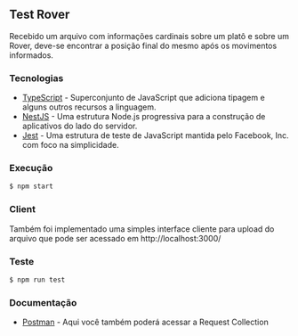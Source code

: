## Test Rover

Recebido um arquivo com informações cardinais sobre um platô e sobre um Rover, deve-se encontrar a posição final do mesmo após os movimentos informados.

### Tecnologias

- [TypeScript] - Superconjunto de JavaScript que adiciona tipagem e alguns outros recursos a linguagem.
- [NestJS] - Uma estrutura Node.js progressiva para a construção de aplicativos do lado do servidor.
- [Jest] - Uma estrutura de teste de JavaScript mantida pelo Facebook, Inc. com foco na simplicidade.


### Execução

```sh
$ npm start
```

### Client

Também foi implementado uma simples interface cliente para upload do arquivo que pode ser acessado em http://localhost:3000/

### Teste

```sh
$ npm run test
```

### Documentação

- [Postman] - Aqui você também poderá acessar a Request Collection


[typescript]: https://www.typescriptlang.org/
[NestJS]: https://nestjs.com/
[jest]: https://jestjs.io/
[Postman]: https://documenter.getpostman.com/view/19191283/Uz5NhsQh
